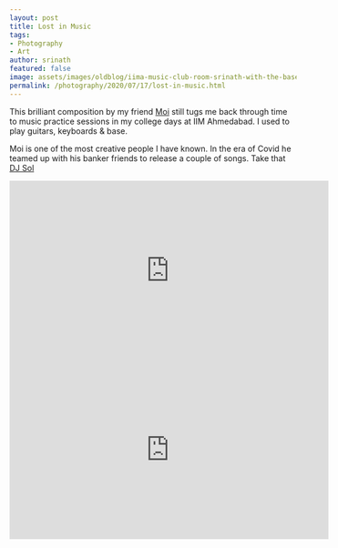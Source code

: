 ```yaml
---
layout: post
title: Lost in Music
tags:
- Photography
- Art
author: srinath
featured: false
image: assets/images/oldblog/iima-music-club-room-srinath-with-the-base-guitar.jpg
permalink: /photography/2020/07/17/lost-in-music.html
---
```


This brilliant composition by my friend
[Moi](/photography/2008/10/01/cycling-along-the-tree-lined-roads-of-rural-normandy.html)
still tugs me back through time to music practice sessions in my college days at IIM
Ahmedabad. I used to play guitars, keyboards & base.

Moi is one of the most creative people I have known. In the era of Covid he teamed up with 
his banker friends to release a couple of songs. Take that [DJ Sol](https://en.wikipedia.org/wiki/David_M._Solomon)

<iframe width="560" height="315" src="https://www.youtube-nocookie.com/embed/R8HI1FXIIIY" frameborder="0" allow="accelerometer; autoplay; encrypted-media; gyroscope; picture-in-picture" allowfullscreen></iframe>

<iframe width="560" height="315" src="https://www.youtube-nocookie.com/embed/bgBRm-3mRAY" frameborder="0" allow="accelerometer; autoplay; encrypted-media; gyroscope; picture-in-picture" allowfullscreen></iframe>

